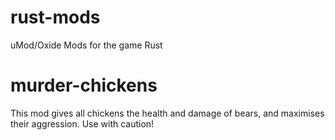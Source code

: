 # rust-mods
uMod/Oxide Mods for the game Rust

# murder-chickens
This mod gives all chickens the health and damage of bears, and maximises their aggression. Use with caution!
